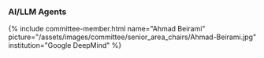 ### AI/LLM Agents

{% include committee-member.html
   name="Ahmad Beirami"
   picture="/assets/images/committee/senior_area_chairs/Ahmad-Beirami.jpg"
   institution="Google DeepMind"
%}





































































































































































































































































































































































































































































































































































































































































































































































































































































































































































































































































































































